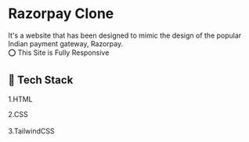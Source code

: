 <h1>Razorpay Clone</h1>
It's a website that has been designed to mimic the design of the popular Indian payment gateway, Razorpay.
<br>
⭕ This Site is Fully Responsive

<h2>📌 Tech Stack</h2>
1.HTML <br>

2.CSS<br>  
3.TailwindCSS 


